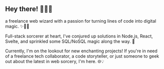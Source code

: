 ## Hey there! 🙋🏽‍♂️

a freelance web wizard with a passion for turning lines of code into digital magic. ✨🧙‍♂️ 

Full-stack sorcerer at heart, I've conjured up solutions in Node.js, React, Svelte, and sprinkled some SQL/NoSQL magic along the way. 🚀 

Currently, I'm on the lookout for new enchanting projects! If you're in need of a freelance tech collaborator, a code storyteller, or just someone to geek out about the latest in web sorcery, I'm here. 🌐💡

